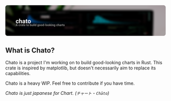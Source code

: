 <img src=".github/banner.png" alt="Chato">

## What is Chato?
Chato is a project I'm working on to build good-looking charts in Rust. This crate is inspired by matplotlib, but doesn't necessarily aim to replace its capabilities.

Chato is a heavy WIP. Feel free to contribute if you have time.

*Chato is just japanese for Chart. (`チャート` - `Chāto`)*